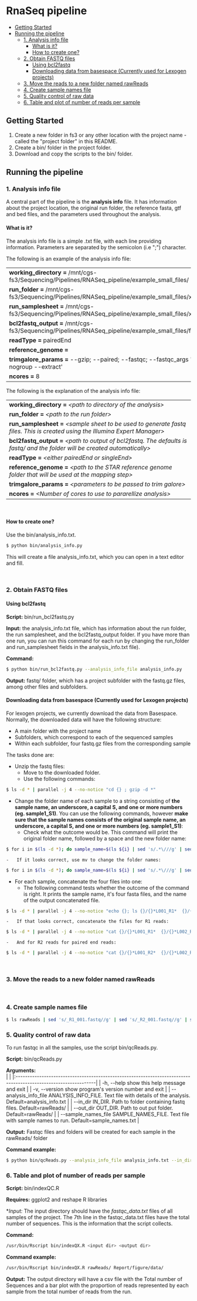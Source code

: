 RnaSeq pipeline
================

-   [Getting Started](#getting-started)
-   [Running the pipeline](#running-the-pipeline)
    -   [1. Analysis info file](#analysis-info-file)
        -   [What is it?](#what-is-it)
        -   [How to create one?](#how-to-create-one)
    -   [2. Obtain FASTQ files](#obtain-fastq-files)
        -   [Using bcl2fastq](#using-bcl2fastq)
        -   [Downloading data from basespace (Currently used for Lexogen projects)](#downloading-data-from-basespace-currently-used-for-lexogen-projects)
    -   [3. Move the reads to a new folder named rawReads](#move-the-reads-to-a-new-folder-named-rawreads)
    -   [4. Create sample names file](#create-sample-names-file)
    -   [5. Quality control of raw data](#quality-control-of-raw-data)
    -   [6. Table and plot of number of reads per sample](#table-and-plot-of-number-of-reads-per-sample)

Getting Started
---------------

1.  Create a new folder in fs3 or any other location with the project name - called the "project folder" in this README.
2.  Create a bin/ folder in the project folder.
3.  Download and copy the scripts to the bin/ folder.

Running the pipeline
--------------------

### 1. Analysis info file

A central part of the pipeline is the **analysis info** file. It has information about the project location, the original run folder, the reference fasta, gtf and bed files, and the parameters used throughout the analysis.

#### What is it?

The analysis info file is a simple .txt file, with each line providing information. Parameters are separated by the semicolon (i.e ";") character.

The following is an example of the analysis info file:

|                                                                                                         |
|:--------------------------------------------------------------------------------------------------------|
| **working\_directory =** /mnt/cgs-fs3/Sequencing/Pipelines/RNASeq\_pipeline/example\_small\_files/      |
| **run\_folder =** /mnt/cgs-fs3/Sequencing/Pipelines/RNASeq\_pipeline/example\_small\_files/xxx          |
| **run\_samplesheet =** /mnt/cgs-fs3/Sequencing/Pipelines/RNASeq\_pipeline/example\_small\_files/xxx     |
| **bcl2fastq\_output =** /mnt/cgs-fs3/Sequencing/Pipelines/RNASeq\_pipeline/example\_small\_files/fastq/ |
| **readType =** pairedEnd                                                                                |
| **reference\_genome =**                                                                                 |
| **trimgalore\_params =** --gzip; --paired; --fastqc; --fastqc\_args '--nogroup --extract'               |
| **ncores =** 8                                                                                          |

The following is the explanation of the analysis info file:

|                                                                                                                                     |
|:------------------------------------------------------------------------------------------------------------------------------------|
| **working\_directory =** *&lt;path to directory of the analysis&gt;*                                                                |
| **run\_folder =** *&lt;path to the run folder&gt;*                                                                                  |
| **run\_samplesheet =** *&lt;sample sheet to be used to generate fastq files. This is created using the Illumina Expert Manager&gt;* |
| **bcl2fastq\_output =** *&lt;path to output of bcl2fastq. The defaults is fastq/ and the folder will be created automatically&gt;*  |
| **readType =** *&lt;either pairedEnd or singleEnd&gt;*                                                                              |
| **reference\_genome =** *&lt;path to the STAR reference genome folder that will be used at the mapping step&gt;*                    |
| **trimgalore\_params =** *&lt;parameters to be passed to trim galore&gt;*                                                           |
| **ncores =** *&lt;Number of cores to use to pararellize analysis&gt;*                                                               |

<br>

#### How to create one?

Use the bin/analysis\_info.txt.

``` bash
$ python bin/analysis_info.py
```

This will create a file analysis\_info.txt, which you can open in a text editor and fill.

<br>

### 2. Obtain FASTQ files

#### Using bcl2fastq
**Script:** bin/run_bcl2fastq.py   

**Input:** the analysis_info.txt file, which has information about the run folder, the run samplesheet, and the bcl2fastq_output folder. If you have more than one run, you can run this command for each run by changing the run\_folder and run\_samplesheet fields in the analysis\_info.txt file).   

**Command:**   
``` bash   
$ python bin/run_bcl2fastq.py --analysis_info_file analysis_info.py   
```   

**Output:** fastq/ folder, which has a project subfolder with the fastq.gz files, among other files and subfolders.  

#### Downloading data from basespace (Currently used for Lexogen projects)

For lexogen projects, we currently download the data from Basespace. Normally, the downloaded data will have the following structure:

-   A main folder with the project name
-   Subfolders, which correspond to each of the sequenced samples
-   Within each subfolder, four fastq.gz files from the corresponding sample

The tasks done are:

-   Unzip the fastq files:
    -   Move to the downloaded folder.
    -   Use the following commands:

``` bash
$ ls -d * | parallel -j 4 --no-notice "cd {} ; gzip -d *"      
```

-   Change the folder name of each sample to a string consisting of **the sample name, an underscore, a capital S, and one or more numbers (eg. sample1\_S1)**. You can use the following commands, however **make sure that the sample names consists of the original sample name, an underscore, a capital S, and one or more numbers (eg. sample1\_S1)**:
    -   Check what the outcome would be. This command will print the original folder name, followed by a space and the new folder name:
``` bash        
$ for i in $(ls -d *); do sample_name=$(ls ${i} | sed 's/.*\///g' | sed 's/_L00[[:digit:]]\+.*//g'  | sort | uniq); echo ${i} ${sample_name}; done         
```           
    -   If it looks correct, use mv to change the folder names:    
``` bash            
$ for i in $(ls -d *); do sample_name=$(ls ${i} | sed 's/.*\///g' | sed 's/_L00[[:digit:]]\+.*//g'  | sort | uniq); mv ${i} ${sample_name}; done     
```       

-   For each sample, concatenate the four files into one:    
    -   The following command tests whether the outcome of the command is right. It prints the sample name, it's four fasta files, and the name of the output concatenated file.    
``` bash    
$ ls -d * | parallel -j 4 --no-notice "echo {}; ls {}/{}*L001_R1*  {}/{}*L002_R1* {}/{}*L003_R1*  {}/{}*L004_R1*; echo {}/{}_R1_001.fastq"     
```    
    -   If that looks correct, concatenate the files for R1 reads:   
``` bash    
$ ls -d * | parallel -j 4 --no-notice "cat {}/{}*L001_R1*  {}/{}*L002_R1* {}/{}*L003_R1*  {}/{}*L004_R1* > {}/{}_R1_001.fastq"     
```    
    -   And for R2 reads for paired end reads:    
``` bash    
$ ls -d * | parallel -j 4 --no-notice "cat {}/{}*L001_R2*  {}/{}*L002_R2* {}/{}*L003_R2*  {}/{}*L004_R2* > {}/{}_R2_001.fastq"    
```    

<br>
    
### 3. Move the reads to a new folder named rawReads    
<br>   

### 4. Create sample names file   
``` bash
$ ls rawReads | sed 's/_R1_001.fastq//g' | sed 's/_R2_001.fastq//g' | sort | uniq > sample_names.txt   
```

### 5. Quality control of raw data   
To run fastqc in all the samples, use the script bin/qcReads.py.

**Script:** bin/qcReads.py

**Arguments:**   
|                                                                                                                 |
|:----------------------------------------------------------------------------------------------------------------|
| -h, --help show this help message and exit                                                                      |
| -v, --version show program's version number and exit                                                            |
| --analysis\_info\_file ANALYSIS\_INFO\_FILE. Text file with details of the analysis. Default=analysis\_info.txt |
| --in\_dir IN\_DIR. Path to folder containing fastq files. Default=rawReads/                                     |
| --out\_dir OUT\_DIR. Path to out put folder. Default=rawReads/                                                  |
| --sample\_names\_file SAMPLE\_NAMES\_FILE. Text file with sample names to run. Default=sample\_names.txt        |

**Output:**
Fastqc files and folders will be created for each sample in the rawReads/ folder

**Command example:**

``` bash
$ python bin/qcReads.py --analysis_info_file analysis_info.txt --in_dir rawReads/ --out_dir rawReads/ --sample_names_file sample_names.txt
```

### 6. Table and plot of number of reads per sample

**Script:** bin/indexQC.R

**Requires:** ggplot2 and reshape R libraries

**Input:* The input directory should have the *fastqc\_data.txt* files of all samples of the project. The 7th line in the fastqc\_data.txt files have the total number of sequences. This is the information that the script collects.

**Command:**   

``` bash
/usr/bin/Rscript bin/indexQX.R <input dir> <output dir>
```

**Command example:**   

``` bash
/usr/bin/Rscript bin/indexQX.R rawReads/ Report/figure/data/
```

**Output:** The output directory will have a csv file with the Total number of Sequences and a bar plot with the proportion of reads represented by each sample from the total number of reads from the run.
